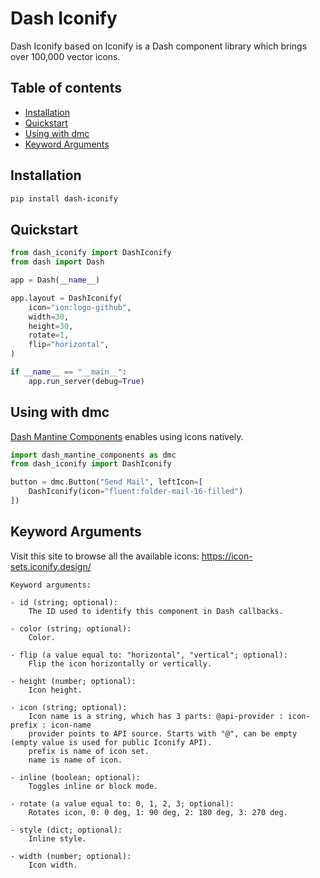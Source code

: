 # Dash Iconify

Dash Iconify based on Iconify is a Dash component library which brings over 100,000 vector icons.

## Table of contents

- [Installation](#installation)
- [Quickstart](#quickstart)
- [Using with dmc](#using-with-dmc)
- [Keyword Arguments](#keyword-arguments)

## Installation

```bash
pip install dash-iconify
```

## Quickstart

```python
from dash_iconify import DashIconify
from dash import Dash

app = Dash(__name__)

app.layout = DashIconify(
    icon="ion:logo-github",
    width=30,
    height=30,
    rotate=1,
    flip="horizontal",
)

if __name__ == "__main__":
    app.run_server(debug=True)

```

## Using with dmc

[Dash Mantine Components](https://github.com/snehilvj/dash-mantine-components) enables using icons natively.

```python
import dash_mantine_components as dmc
from dash_iconify import DashIconify

button = dmc.Button("Send Mail", leftIcon=[
    DashIconify(icon="fluent:folder-mail-16-filled")
])
```

## Keyword Arguments

Visit this site to browse all the available icons: <https://icon-sets.iconify.design/>

```git
Keyword arguments:

- id (string; optional):
    The ID used to identify this component in Dash callbacks.

- color (string; optional):
    Color.

- flip (a value equal to: "horizontal", "vertical"; optional):
    Flip the icon horizontally or vertically.

- height (number; optional):
    Icon height.

- icon (string; optional):
    Icon name is a string, which has 3 parts: @api-provider : icon-prefix : icon-name
    provider points to API source. Starts with "@", can be empty (empty value is used for public Iconify API).
    prefix is name of icon set.
    name is name of icon.

- inline (boolean; optional):
    Toggles inline or block mode.

- rotate (a value equal to: 0, 1, 2, 3; optional):
    Rotates icon, 0: 0 deg, 1: 90 deg, 2: 180 deg, 3: 270 deg.

- style (dict; optional):
    Inline style.

- width (number; optional):
    Icon width.
```

